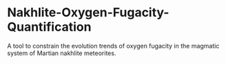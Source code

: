 # Nakhlite-Oxygen-Fugacity-Quantification
A tool to constrain the evolution trends of oxygen fugacity in the magmatic system of Martian nakhlite meteorites.
